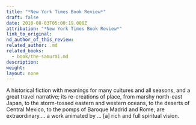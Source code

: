 ```yaml
---
title: "*New York Times Book Review*"
draft: false
date: 2010-08-03T05:00:19.000Z
attribution: "*New York Times Book Review*"
link_to_original:
nd_author_of_this_review:
related_author: .md
related_books:
  - book/the-samurai.md
description:
weight:
layout: none
---
```

A historical fiction with meanings for many cultures and all seasons, and a great travel narrative; its re-creations of place, from marshy north-east Japan, to the storm-tossed eastern and western oceans, to the deserts of Central Mexico, to the pomps of Baroque Madrid and Rome, are extraordinary.... a work animated by ... [a] rich and full spiritual vision.

